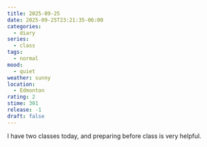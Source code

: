```yaml
---
title: 2025-09-25
date: 2025-09-25T23:21:35-06:00
categories:
  - diary
series:
  - class
tags:
  - normal
mood:
  - quiet
weather: sunny
location:
  - Edmonton
rating: 2
stime: 301
release: -1
draft: false
---
```

I have two classes today, and preparing before class is very helpful. 